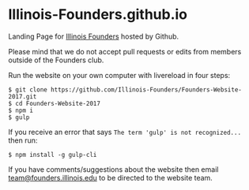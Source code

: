 Illinois-Founders.github.io
===========================
Landing Page for [Illinois Founders](http://founders.illinois.edu) hosted by Github.

Please mind that we do not accept pull requests or edits from members outside of the Founders club.

Run the website on your own computer with livereload in four steps:

```
$ git clone https://github.com/Illinois-Founders/Founders-Website-2017.git
$ cd Founders-Website-2017
$ npm i
$ gulp
```

If you receive an error that says `The term 'gulp' is not recognized...` then run:

```
$ npm install -g gulp-cli
```

If you have comments/suggestions about the website then email team@founders.illinois.edu to be directed to the website team.
